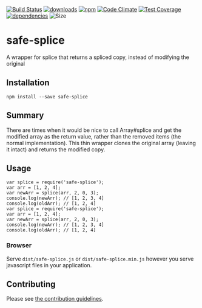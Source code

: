 [![Build Status](https://travis-ci.org/tandrewnichols/safe-splice.png)](https://travis-ci.org/tandrewnichols/safe-splice) [![downloads](http://img.shields.io/npm/dm/safe-splice.svg)](https://npmjs.org/package/safe-splice) [![npm](http://img.shields.io/npm/v/safe-splice.svg)](https://npmjs.org/package/safe-splice) [![Code Climate](https://codeclimate.com/github/tandrewnichols/safe-splice/badges/gpa.svg)](https://codeclimate.com/github/tandrewnichols/safe-splice) [![Test Coverage](https://codeclimate.com/github/tandrewnichols/safe-splice/badges/coverage.svg)](https://codeclimate.com/github/tandrewnichols/safe-splice) [![dependencies](https://david-dm.org/tandrewnichols/safe-splice.png)](https://david-dm.org/tandrewnichols/safe-splice) ![Size](https://img.shields.io/badge/size-199b-brightgreen.svg)

# safe-splice

A wrapper for splice that returns a spliced copy, instead of modifying the original

## Installation

`npm install --save safe-splice`

## Summary

There are times when it would be nice to call Array#splice and get the modified array as the return value, rather than the removed items (the normal implementation). This thin wrapper clones the original array (leaving it intact) and returns the modified copy.

## Usage

```
var splice = require('safe-splice');
var arr = [1, 2, 4];
var newArr = splice(arr, 2, 0, 3);
console.log(newArr); // [1, 2, 3, 4]
console.log(oldArr); // [1, 2, 4]
var splice = require('safe-splice');
var arr = [1, 2, 4];
var newArr = splice(arr, 2, 0, 3);
console.log(newArr); // [1, 2, 3, 4]
console.log(oldArr); // [1, 2, 4]
```

### Browser

Serve `dist/safe-splice.js` or `dist/safe-splice.min.js` however you serve javascript files in your application.

## Contributing

Please see [the contribution guidelines](CONTRIBUTING.md).
